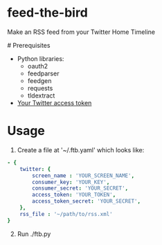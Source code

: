 # feed-the-bird

Make an RSS feed from your Twitter Home Timeline

# Prerequisites

- Python libraries:
    - oauth2
    - feedparser
    - feedgen
    - requests
    - tldextract
- [Your Twitter access token](https://dev.twitter.com/oauth/overview/application-owner-access-tokens)

# Usage

1. Create a file at '~/.ftb.yaml' which looks like:

``` yaml
- {
    twitter: {
        screen_name : 'YOUR_SCREEN_NAME',
        consumer_key: 'YOUR_KEY',
        consumer_secret: 'YOUR_SECRET',
        access_token: 'YOUR_TOKEN',
        access_token_secret: 'YOUR_SECRET',
    },
    rss_file : '~/path/to/rss.xml'
}
```

2. Run ./ftb.py
